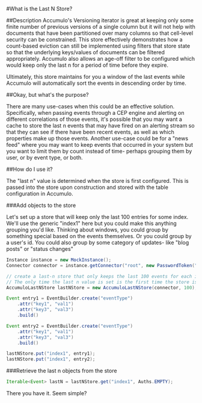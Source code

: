 #What is the Last N Store?


##Description
Accumulo's Versioning iterator is great at keeping only some finite number of previous versions of a single column but it will not help with documents that have been partitioned over many columns so that cell-level security can be constrained. This store effectively demonstrates how a count-based eviction can still be implemented using filters that store state so that the underlying keys/values of documents can be filtered appropriately. Accumulo also allows an age-off filter to be configured which would keep only the last n for a period of time before they expire.

Ultimately, this store maintains for you a window of the last events while Accumulo will automatically sort the events in descending order by time.

##Okay, but what's the purpose?

There are many use-cases when this could be an effective solution. Specifically, when passing events through a CEP engine and alerting on different correlations of those events, it's possible that you may want a cache to store the last n events that may have fired on an alerting stream so that they can see if there have been recent events, as well as which properties make up those events. Another use-case could be for a "news feed" where you may want to keep events that occurred in your system but you want to limit them by count instead of time- perhaps grouping them by user, or by event type, or both. 

##How do I use it?

The "last n" value is determined when the store is first configured. This is passed into the store upon construction and stored with the table configuration in Accumulo.

###Add objects to the store

Let's set up a store that will keep only the last 100 entries for some index. We'll use the generic "index1" here but you could make this anything grouping you'd like. Thinking about windows, you could group by something special based on the events themselves. Or you could group by a user's id. You could also group by some category of updates- like "blog posts" or "status changes"

```java
Instance instance = new MockInstance();
Connector connector = instance.getConnector("root", new PasswordToken("secret"));

// create a last-n store that only keeps the last 100 events for each index.
// The only time the last n value is set is the first time the store is configured in Accumulo
AccumuloLastNStore lastNStore = new AccumuloLastNStore(connector, 100);

Event entry1 = EventBuilder.create("eventType")
    .attr("key1", "val1")
    .attr("key3", "val3")
    .build()

Event entry2 = EventBuilder.create("eventType")
    .attr("key1", "val1")
    .attr("key3", "val3")
    .build()

lastNStore.put("index1", entry1);
lastNStore.put("index1", entry2);
```

###Retrieve the last n objects from the store

```java
Iterable<Event> lastN = lastNStore.get("index1", Auths.EMPTY);
```

There you have it. Seem simple?


